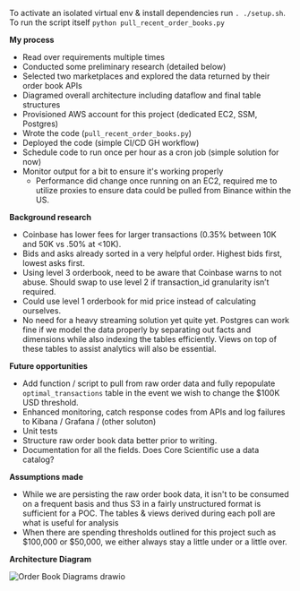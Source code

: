 To activate an isolated virtual env & install dependencies run `. ./setup.sh`.
To run the script itself `python pull_recent_order_books.py`

**My process**
- Read over requirements multiple times
- Conducted some preliminary research (detailed below)
- Selected two marketplaces and explored the data returned by their order book APIs
- Diagramed overall architecture including dataflow and final table structures
- Provisioned AWS account for this project (dedicated EC2, SSM, Postgres)
- Wrote the code (`pull_recent_order_books.py`)
- Deployed the code (simple CI/CD GH workflow)
- Schedule code to run once per hour as a cron job (simple solution for now)
- Monitor output for a bit to ensure it's working properly
  - Performance did change once running on an EC2, required me to utilize proxies to ensure data could be pulled from Binance within the US.
  
**Background research**

- Coinbase has lower fees for larger transactions (0.35% between 10K and 50K vs .50% at <10K).
- Bids and asks already sorted in a very helpful order. Highest bids first, lowest asks first.
- Using level 3 orderbook, need to be aware that Coinbase warns to not abuse. Should swap to use level 2 if transaction_id granularity isn’t required.
- Could use level 1 orderbook for mid price instead of calculating ourselves.
- No need for a heavy streaming solution yet quite yet. Postgres can work fine if we model the data properly
by separating out facts and dimensions while also indexing the tables efficiently. Views on top of these tables to assist analytics will also be essential.


**Future opportunities**
- Add function / script to pull from raw order data and fully repopulate `optimal_transactions` table in the event we wish to change the $100K USD threshold.
- Enhanced monitoring, catch response codes from APIs and log failures to Kibana / Grafana / (other soluton)
- Unit tests
- Structure raw order book data better prior to writing.
- Documentation for all the fields. Does Core Scientific use a data catalog?

**Assumptions made**

- While we are persisting the raw order book data, it isn't to be consumed on a frequent basis and thus S3 in a fairly unstructured format is sufficient for a POC. The tables & views derived during each poll are what is useful for analysis
- When there are spending thresholds outlined for this project such as $100,000 or $50,000, we either always stay a little under or a little over.


**Architecture Diagram**

![Order Book Diagrams drawio](https://user-images.githubusercontent.com/128027142/226431737-bc287fd3-842f-419d-83fd-a3ae49839c12.svg)
